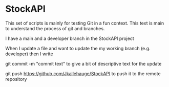 # StockAPI
This set of scripts is mainly for testing Git in a fun context. 
This text is main to understand the process of git and branches.

I have a main and a developer branch in the StockAPI project

When I update a file and want to update the my working branch (e.g. developer) then I write

git commit -m "commit text"
to give a bit of descriptive text for the update

git push https://github.com/Jkallehauge/StockAPI 
to push it to the remote repository
